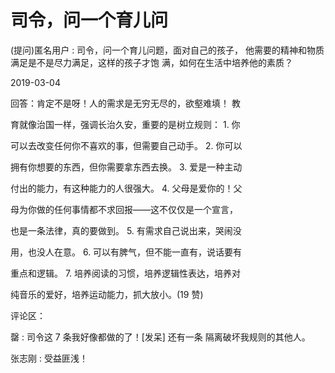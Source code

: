 # 司令，问一个育儿问

(提问)匿名用户 : 司令，问一个育儿问题，面对自己的孩子， 他需要的精神和物质满足是不是尽力满足，这样的孩子才饱 满，如何在生活中培养他的素质？

2019-03-04

回答：肯定不是呀！人的需求是无穷无尽的，欲壑难填！ 教

育就像治国一样，强调长治久安，重要的是树立规则： 1\. 你

可以去改变任何你不喜欢的事，但需要自己动手。 2\. 你可以

拥有你想要的东西，但你需要拿东西去换。 3\. 爱是一种主动

付出的能力，有这种能力的人很强大。 4\. 父母是爱你的！父

母为你做的任何事情都不求回报——这不仅仅是一个宣言，

也是一条法律，真的要做到。 5\. 有需求自己说出来，哭闹没

用，也没人在意。 6\. 可以有脾气，但不能一直有，说话要有

重点和逻辑。 7\. 培养阅读的习惯，培养逻辑性表达，培养对

纯音乐的爱好，培养运动能力，抓大放小。(19 赞)

评论区：

罄 : 司令这 7 条我好像都做的了！[发呆] 还有一条 隔离破坏我规则的其他人。

张志刚 : 受益匪浅！